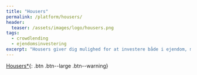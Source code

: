 ```yaml
---
title: "Housers"
permalink: /platform/housers/
header:
  teaser: /assets/images/logo/housers.png
tags:
  - crowdlending
  - ejendomsinvestering
excerpt: "Housers giver dig mulighed for at investere både i ejendom, men også ejendomsudviklingsprojekter. Housers opererer i Spanien, Italien og Portugal."
---
```


[Housers*](/go/housers/){: .btn .btn--large .btn--warning}

